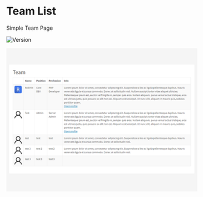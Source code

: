 # Team List
Simple Team Page

![Version](https://img.shields.io/badge/Version-2.0.0-blue.svg)

![Preview](screenshot.png)
